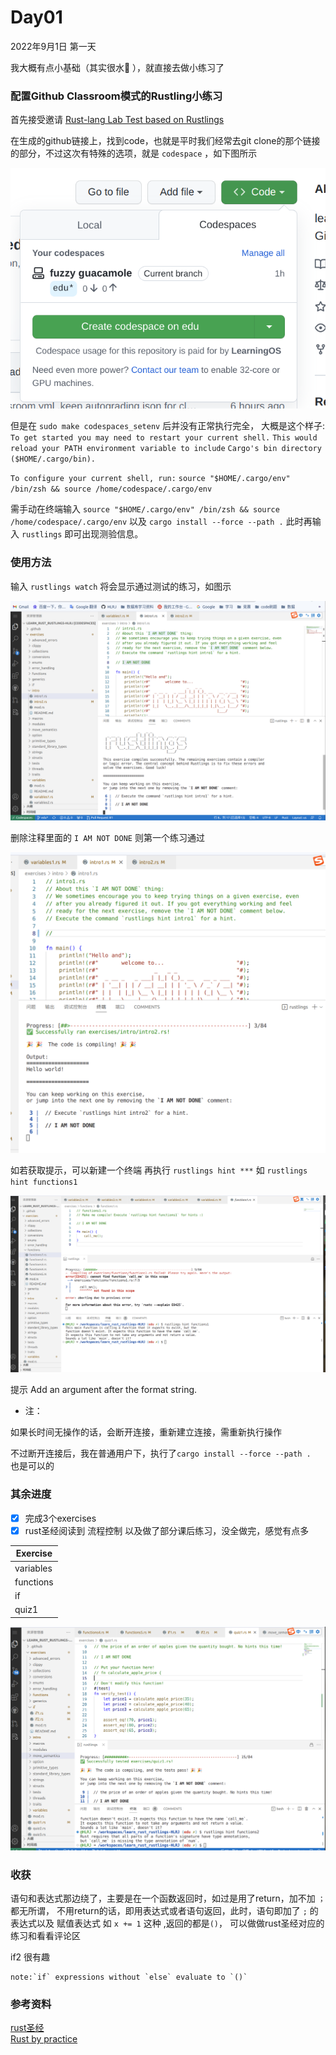 # Day01

2022年9月1日 第一天

我大概有点小基础（其实很水👀️ ），就直接去做小练习了

### 配置Github Classroom模式的Rustling小练习

首先接受邀请 [Rust-lang Lab Test based on Rustlings](https://classroom.github.com/a/YTNg1dEH)

在生成的github链接上，找到code，也就是平时我们经常去git clone的那个链接的部分，不过这次有特殊的选项，就是 `codespace` ，如下图所示

![day01_00](/photos/day01_00.png)

但是在 `sudo make codespaces_setenv`  后并没有正常执行完全，
大概是这个样子:
`To get started you may need to restart your current shell.`
`This would reload your PATH environment variable to include`
`Cargo's bin directory ($HOME/.cargo/bin).`

`To configure your current shell, run:`
`source "$HOME/.cargo/env"`
`/bin/zsh && source /home/codespace/.cargo/env`

需手动在终端输入
`source "$HOME/.cargo/env" /bin/zsh && source /home/codespace/.cargo/env`
以及
`cargo install --force --path .`
此时再输入 `rustlings` 即可出现测验信息。

### 使用方法

输入 `rustlings watch` 将会显示通过测试的练习，如图示

![day01_01](/photos/day01_01.png)

删除注释里面的 `I AM NOT DONE` 则第一个练习通过

![day01_02](/photos/day01_02.png)

如若获取提示，可以新建一个终端
再执行 `rustlings hint ***`
如 `rustlings hint functions1`

![day01_03](/photos/day01_03.png)

提示 Add an argument after the format string.

- 注：  

如果长时间无操作的话，会断开连接，重新建立连接，需重新执行操作

不过断开连接后，我在普通用户下，执行了`cargo install --force --path .`   
也是可以的


### 其余进度

- [x] 完成3个exercises
- [x] rust圣经阅读到 流程控制 以及做了部分课后练习，没全做完，感觉有点多

| Exercise  |
|-----------|
| variables |
| functions |
| if        | 
| quiz1     |

![day01_04](/photos/day01_04.png)

### 收获

语句和表达式那边绕了，主要是在一个函数返回时，如过是用了return，加不加 `；` 都无所谓，
不用return的话，即用表达式或者语句返回，此时，语句即加了 `;` 的表达式以及 赋值表达式 如 `x += 1` 这种 ,返回的都是`()`，
可以做做rust圣经对应的练习和看看评论区

if2 很有趣  
 
```
note:`if` expressions without `else` evaluate to `()`
```

### 参考资料

[rust圣经](https://course.rs/about-book.html)   
[Rust by practice](https://zh.practice.rs/why-exercise.html)



